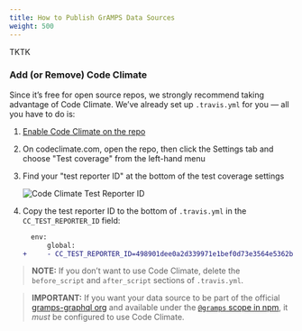 ```yaml
---
title: How to Publish GrAMPS Data Sources
weight: 500
---
```


TKTK

### Add (or Remove) Code Climate

Since it’s free for open source repos, we strongly recommend taking advantage of Code Climate. We’ve already set up `.travis.yml` for you — all you have to do is:

1.  [Enable Code Climate on the repo][1]
2.  On codeclimate.com, open the repo, then click the Settings tab and choose 
    "Test coverage" from the left-hand menu
3.  Find your "test reporter ID" at the bottom of the test coverage settings

    ![Code Climate Test Reporter ID](https://d26dzxoao6i3hh.cloudfront.net/items/042W1d2I3c400T0o1M3M/%5B120d30aca5ca298f08f950b27b118737%5D_screencap-by-jlengstorf%2073.png)

4.  Copy the test reporter ID to the bottom of `.travis.yml` in the 
    `CC_TEST_REPORTER_ID` field:

    ```diff
      env:
          global:
    +     - CC_TEST_REPORTER_ID=498901dee0a2d339971e1bef0d73e3564e5362b33ad765b53cd60000092529ac6
    ```

> **NOTE:** If you don’t want to use Code Climate, delete the `before_script` 
> and `after_script` sections of `.travis.yml`.

> **IMPORTANT:** If you want your data source to be part of the official 
> [gramps-graphql org](https://github.com/gramps-graphql) and available under 
> the [`@gramps` scope in npm](https://www.npmjs.com/org/gramps), it _must_ be 
> configured to use Code Climate.

[1]: https://docs.codeclimate.com/v1.0/docs/open-source-free#section-adding-an-oss-github-repo-to-code-climate
